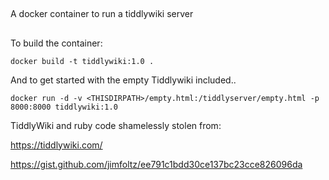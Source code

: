##
A docker container to run a tiddlywiki server
##

To build the container:

```
docker build -t tiddlywiki:1.0 .
```

And to get started with the empty Tiddlywiki included..

```
docker run -d -v <THISDIRPATH>/empty.html:/tiddlyserver/empty.html -p 8000:8000 tiddlywiki:1.0
```

TiddlyWiki and ruby code shamelessly stolen from:

https://tiddlywiki.com/

https://gist.github.com/jimfoltz/ee791c1bdd30ce137bc23cce826096da


